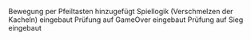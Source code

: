 Bewegung per Pfeiltasten hinzugefügt
Spiellogik (Verschmelzen der Kacheln) eingebaut
Prüfung auf GameOver eingebaut
Prüfung auf Sieg eingebaut
